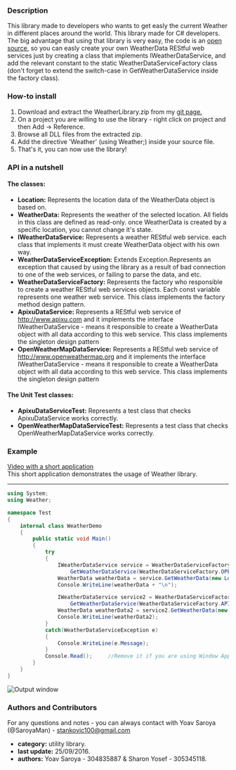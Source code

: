 ### Description
This library made to developers who wants to get easly the current Weather in different places around the world.
This library  made for C# developers. The big advantage that using that library is very easy, the code is an [open source,](https://github.com/SaroyaMan/WeatherData-CSharp) so you can easly create your own WeatherData REStful web services just by creating a class that implements IWeatherDataService, and add the relevant constant to the static WeatherDataServiceFactory class (don't forget to extend the switch-case in GetWeatherDataService inside the factory class).

### How-to install
1. Download and extract the WeatherLibrary.zip from my [git page.](https://github.com/SaroyaMan/WeatherData-CSharp)
2. On a project you are willing to use the library - right click on project and then Add -> Reference.
3. Browse all DLL files from the extracted zip.
4. Add the directive 'Weather' (using Weather;) inside your source file.
5. That's it, you can now use the library!

### API in a nutshell
#### The classes:
* **Location:** Represents the location data of the WeatherData object is based on.
* **WeatherData:** Represents the weather of the selected location. All fields in this class are defined as read-only. once WeatherData is created by a specific location, you cannot change it's state.
* **IWeatherDataService:** Represents a weather REStful web service. each class that implements it must create WeatherData object with his own way.
* **WeatherDataServiceException:** Extends Exception.Represents an exception that caused by using the library as a result of bad connection to one of the web services, or failing to parse the data, and etc.
* **WeatherDataServiceFactory:** Represents the factory who responsible to create a weather REStful web services objects. Each const variable represents one weather web service. This class implements the factory method design pattern.
* **ApixuDataService:** Represents a REStful web service of http://www.apixu.com and it implements the interface IWeatherDataService - means it responsible to create a WeatherData object with all data according to this web service. This class implements the singleton design pattern
* **OpenWeatherMapDataService:** Represents a REStful web service of http://www.openweathermap.org and it implements the interface IWeatherDataService - means it responsible to create a WeatherData object with all data according to this web service. This class implements the singleton design pattern

#### The Unit Test classes:
* **ApixuDataServiceTest:** Represents a test class that checks ApixuDataService works correctly.
* **OpenWeatherMapDataServiceTest:** Represents a test class that checks OpenWeatherMapDataService works correctly.

### Example
[Video with a short application<br>](https://www.youtube.com/watch?v=uhqKjmem8N8)
This short application demonstrates the usage of Weather library.
***
```c#
using System;
using Weather;

namespace Test
{
	internal class WeatherDemo
	{
		public static void Main()
		{
			try
			{
				IWeatherDataService service = WeatherDataServiceFactory.
					GetWeatherDataService(WeatherDataServiceFactory.OPEN_WEATHER_MAP);
				WeatherData weatherData = service.GetWeatherData(new Location("London"));
				Console.WriteLine(weatherData + "\n");

				IWeatherDataService service2 = WeatherDataServiceFactory.
					GetWeatherDataService(WeatherDataServiceFactory.APIXU);
				WeatherData weatherData2 = service2.GetWeatherData(new Location(51.52,-0.11));
				Console.WriteLine(weatherData2);
			}
			catch(WeatherDataServiceException e)
			{
				Console.WriteLine(e.Message);
			}
			Console.Read();     //Remove it if you are using Window Application output type.
		}
	}
}
```
![Output window](http://s18.postimg.org/3mn4in2e1/output.png)

### Authors and Contributors
For any questions and notes - you can always contact with Yoav Saroya (@SaroyaMan) - stankovic100@gmail.com
* **category:** utility library.
* **last update:** 25/09/2016.
* **authors:** Yoav Saroya - 304835887 & Sharon Yosef - 305345118.

